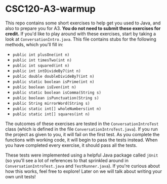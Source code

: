 # CSC120-A3-warmup

This repo contains some short exercises to help get you used to Java, and also to prepare you for A3. **You do not need to submit these exercises for credit.** If you'd like to play around with these exercises, start by taking a look at `ConversationIntro.java`. This file contains stubs for the following methods, which you'll fill in:

- `public int plusOne(int n)`
- `public int timesTwo(int n)`
- `public int squared(int n)`
- `public int intDivideBy7(int n)`
- `public double doubleDivideBy7(int n)`
- `public static boolean isPrime(int n)`
- `public boolean isEven(int n)`
- `public static boolean isComma(String s)`
- `public boolean isPunctuation(String s)`
- `public String mirrorWord(String s)`
- `public static int[] wholeNumbers(int n)`
- `public static int[] squares(int n)`

The outcomes of these exercises are tested in the `ConversationIntroTest` class (which is defined in the file `ConversationIntroTest.java`).  If you run the project as given to you, it will fail on the first test.  As you complete the functions with working code, it will begin to pass the tests instead.  When you have completed every exercise, it should pass all the tests.

These tests were implemented using a helpful Java package called `jUnit` (so you'll see a lot of references to that sprinkled around in `ConversationIntroTest.java` and `TestRunner.java`).  If you're curious about how this works, feel free to explore! Later on we will talk about writing your own unit tests!

